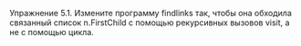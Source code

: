 Упражнение 5.1. Измените программу findlinks так, чтобы она обходила связанный список n.FirstChild с помощью рекурсивных вызовов visit, а не с помощью цикла.
